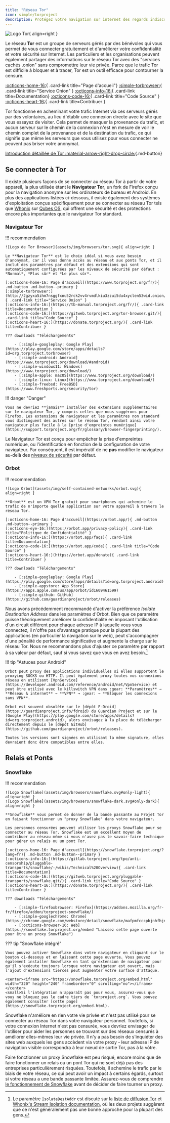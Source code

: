 ```yaml
---
title: "Réseau Tor"
icon: simple/torproject
description: Protégez votre navigation sur internet des regards indiscrets en utilisant le réseau Tor, un réseau sécurisé qui contourne la censure.
---
```


![Logo Tor](assets/img/self-contained-networks/tor.svg){ align=right }

Le réseau **Tor** est un groupe de serveurs gérés par des bénévoles qui vous permet de vous connecter gratuitement et d'améliorer votre confidentialité et votre sécurité sur Internet. Les particuliers et les organisations peuvent également partager des informations sur le réseau Tor avec des "services cachés .onion" sans compromettre leur vie privée. Parce que le trafic Tor est difficile à bloquer et à tracer, Tor est un outil efficace pour contourner la censure.

[:octicons-home-16:](https://www.torproject.org/fr/){ .card-link title="Page d'accueil"}
[:simple-torbrowser:](http://2gzyxa5ihm7nsggfxnu52rck2vv4rvmdlkiu3zzui5du4xyclen53wid.onion/fr/){ .card-link title="Service Onion" }
[:octicons-info-16:](https://tb-manual.torproject.org/fr/){ .card-link title=Documentation}
[:octicons-code-16:](https://gitweb.torproject.org/tor.git){ .card-link title="Code Source" }
[:octicons-heart-16:](https://donate.torproject.org/){ .card-link title=Contribuer }

Tor fonctionne en acheminant votre trafic Internet via ces serveurs gérés par des volontaires, au lieu d'établir une connexion directe avec le site que vous essayez de visiter. Cela permet de masquer la provenance du trafic, et aucun serveur sur le chemin de la connexion n'est en mesure de voir le chemin complet de la provenance et de la destination du trafic, ce qui signifie que même les serveurs que vous utilisez pour vous connecter ne peuvent pas briser votre anonymat.

[Introduction détaillée de Tor :material-arrow-right-drop-circle:](advanced/tor-overview.md ""){.md-button}

## Se connecter à Tor

Il existe plusieurs façons de se connecter au réseau Tor à partir de votre appareil, la plus utilisée étant le **Navigateur Tor**, un fork de Firefox conçu pour la navigation anonyme sur les ordinateurs de bureau et Android. En plus des applications listées ci-dessous, il existe également des systèmes d'exploitation conçus spécifiquement pour se connecter au réseau Tor tels que [Whonix](desktop.md#whonix) sur [Qubes OS](desktop.md#qubes-os), qui offrent une sécurité et des protections encore plus importantes que le navigateur Tor standard.

### Navigateur Tor

!!! recommendation

    ![Logo de Tor Browser](assets/img/browsers/tor.svg){ align=right }
    
    Le **Navigateur Tor** est le choix idéal si vous avez besoin d'anonymat, car il vous donne accès au réseau et aux ponts Tor, et il inclut des paramètres par défaut et des extensions qui sont automatiquement configurées par les niveaux de sécurité par défaut : *Normal*, *Plus sûr* et *Le plus sûr*.
    
    [:octicons-home-16: Page d'accueil](https://www.torproject.org/fr/){ .md-button .md-button--primary }
    [:simple-torbrowser:](http://2gzyxa5ihm7nsggfxnu52rck2vv4rvmdlkiu3zzui5du4xyclen53wid.onion/fr/){ .card-link title="Service Onion" }
    [:octicons-info-16:](https://tb-manual.torproject.org/fr/){ .card-link title=Documentation }
    [:octicons-code-16:](https://gitweb.torproject.org/tor-browser.git/){ .card-link title="Code Source" }
    [:octicons-heart-16:](https://donate.torproject.org/){ .card-link title=Contribuer }
    
    ??? downloads "Téléchargements"
    
        - [:simple-googleplay: Google Play](https://play.google.com/store/apps/details?id=org.torproject.torbrowser)
        - [:simple-android: Android](https://www.torproject.org/download/#android)
        - [:simple-windows11: Windows](https://www.torproject.org/download/)
        - [:simple-apple: macOS](https://www.torproject.org/download/)
        - [:simple-linux: Linux](https://www.torproject.org/download/)
        - [:simple-freebsd: FreeBSD](https://www.freshports.org/security/tor)

!!! danger "Danger"

    Vous ne devriez **jamais** installer des extensions supplémentaires sur le navigateur Tor, y compris celles que nous suggérons pour Firefox. Les extensions de navigateur et les paramètres non standard vous distinguent des autres sur le réseau Tor, rendant ainsi votre navigateur plus facile à la [prise d'empreintes numérique](https://support.torproject.org/fr/glossary/browser-fingerprinting/).

Le Navigateur Tor est conçu pour empêcher la prise d'empreintes numérique, ou l'identification en fonction de la configuration de votre navigateur. Par conséquent, il est impératif de ne **pas** modifier le navigateur au-delà des [niveaux de sécurité](https://tb-manual.torproject.org/fr/security-settings/) par défaut.

### Orbot

!!! recommendation

    ![Logo Orbot](assets/img/self-contained-networks/orbot.svg){ align=right }
    
    **Orbot** est un VPN Tor gratuit pour smartphones qui achemine le trafic de n'importe quelle application sur votre appareil à travers le réseau Tor.
    
    [:octicons-home-16: Page d'accueil](https://orbot.app/){ .md-button .md-button--primary }
    [:octicons-eye-16:](https://orbot.app/privacy-policy){ .card-link title="Politique de Confidentialité" }
    [:octicons-info-16:](https://orbot.app/faqs){ .card-link title=Documentation}
    [:octicons-code-16:](https://orbot.app/code){ .card-link title="Code Source" }
    [:octicons-heart-16:](https://orbot.app/donate){ .card-link title=Contribuer }
    
    ??? downloads "Téléchargements"
    
        - [:simple-googleplay: Google Play](https://play.google.com/store/apps/details?id=org.torproject.android)
        - [:simple-appstore: App Store](https://apps.apple.com/us/app/orbot/id1609461599)
        - [:simple-github: GitHub](https://github.com/guardianproject/orbot/releases)

Nous avons précédemment recommandé d'activer la préférence *Isolate Destination Address* dans les paramètres d'Orbot. Bien que ce paramètre puisse théoriquement améliorer la confidentialité en imposant l'utilisation d'un circuit différent pour chaque adresse IP à laquelle vous vous connectez, il n'offre pas d'avantage pratique pour la plupart des applications (en particulier la navigation sur le web), peut s'accompagner d'une pénalité de performance significative et augmente la charge sur le réseau Tor. Nous ne recommandons plus d'ajuster ce paramètre par rapport à sa valeur par défaut, sauf si vous savez que vous en avez besoin.[^1]

!!! tip "Astuces pour Android"

    Orbot peut proxy des applications individuelles si elles supportent le proxying SOCKS ou HTTP. Il peut également proxy toutes vos connexions réseau en utilisant [VpnService](https://developer.android.com/reference/android/net/VpnService) et peut être utilisé avec le killswitch VPN dans :gear: **Paramètres** → **Réseau & internet** → **VPN** → :gear: → **Bloquer les connexions sans VPN**.
    
    Orbot est souvent obsolète sur le [dépôt F-Droid](https://guardianproject.info/fdroid) du Guardian Project et sur le [Google Play](https://play.google.com/store/apps/details?id=org.torproject.android), alors envisagez à la place de télécharger directement depuis le [dépôt GitHub](https://github.com/guardianproject/orbot/releases).
    
    Toutes les versions sont signées en utilisant la même signature, elles devraient donc être compatibles entre elles.

## Relais et Ponts

### Snowflake

!!! recommendation

    ![Logo Snowflake](assets/img/browsers/snowflake.svg#only-light){ align=right }
    ![Logo Snowflake](assets/img/browsers/snowflake-dark.svg#only-dark){ align=right }
    
    **Snowflake** vous permet de donner de la bande passante au Projet Tor en faisant fonctionner un "proxy Snowflake" dans votre navigateur.
    
    Les personnes censurées peuvent utiliser les proxys Snowflake pour se connecter au réseau Tor. Snowflake est un excellent moyen de contribuer au réseau même si vous n'avez pas le savoir-faire technique pour gérer un relais ou un pont Tor.
    
    [:octicons-home-16: Page d'accueil](https://snowflake.torproject.org/?lang=fr){ .md-button .md-button--primary }
    [:octicons-info-16:](https://gitlab.torproject.org/tpo/anti-censorship/pluggable-transports/snowflake/-/wikis/Technical%20Overview){ .card-link title=Documentation}
    [:octicons-code-16:](https://gitweb.torproject.org/pluggable-transports/snowflake.git/){ .card-link title="Code Source" }
    [:octicons-heart-16:](https://donate.torproject.org/){ .card-link title=Contribuer }
    
    ??? downloads "Téléchargements"
    
        - [:simple-firefoxbrowser: Firefox](https://addons.mozilla.org/fr-fr/firefox/addon/torproject-snowflake/)
        - [:simple-googlechrome: Chrome](https://chrome.google.com/webstore/detail/snowflake/mafpmfcccpbjnhfhjnllmmalhifmlcie)
        - [:octicons-browser-16: Web](https://snowflake.torproject.org/embed "Laissez cette page ouverte pour être un proxy Snowflake")

??? tip "Snowflake intégré"

    Vous pouvez activer Snowflake dans votre navigateur en cliquant sur le bouton ci-dessous et en laissant cette page ouverte. Vous pouvez également installer Snowflake en tant qu'extension de navigateur pour qu'il s'exécute toujours lorsque votre navigateur est ouvert, mais l'ajout d'extensions tierces peut augmenter votre surface d'attaque.
    
    <center><iframe src="https://snowflake.torproject.org/embed.html" width="320" height="240" frameborder="0" scrolling="no"></iframe></center>
    <small>Si l'intégration n'apparaît pas pour vous, assurez-vous que vous ne bloquez pas le cadre tiers de `torproject.org`. Vous pouvez également consulter [cette page](https://snowflake.torproject.org/embed.html).

Snowflake n'améliore en rien votre vie privée et n'est pas utilisé pour se connecter au réseau Tor dans votre navigateur personnel. Toutefois, si votre connexion Internet n'est pas censurée, vous devriez envisager de l'utiliser pour aider les personnes se trouvant sur des réseaux censurés à améliorer elles-mêmes leur vie privée. Il n'y a pas besoin de s'inquiéter des sites web auxquels les gens accèdent via votre proxy - leur adresse IP de navigation visible correspondra à leur nœud de sortie Tor, pas à la vôtre.

Faire fonctionner un proxy Snowflake est peu risqué, encore moins que de faire fonctionner un relais ou un pont Tor qui ne sont déjà pas des entreprises particulièrement risquées. Toutefois, il achemine le trafic par le biais de votre réseau, ce qui peut avoir un impact à certains égards, surtout si votre réseau a une bande passante limitée. Assurez-vous de comprendre [le fonctionnement de Snowflake](https://gitlab.torproject.org/tpo/anti-censorship/pluggable-transports/snowflake/-/wikis/home) avant de décider de faire tourner un proxy.

[^1]: Le paramètre `IsolateDestAddr` est discuté sur la [liste de diffusion Tor](https://lists.torproject.org/pipermail/tor-talk/2012-May/024403.html) et [Whonix's Stream Isolation documentation](https://www.whonix.org/wiki/Stream_Isolation), où les deux projets suggèrent que ce n'est généralement pas une bonne approche pour la plupart des gens.
